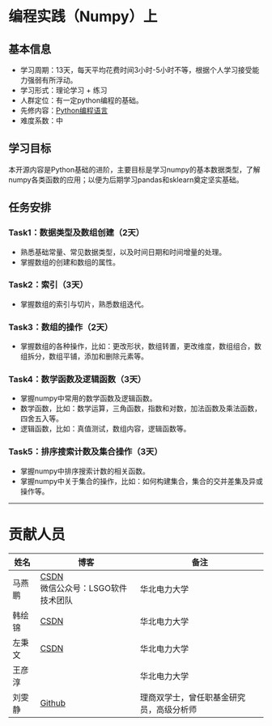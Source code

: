 ﻿

# 编程实践（Numpy）上

## 基本信息

- 学习周期：13天，每天平均花费时间3小时-5小时不等，根据个人学习接受能力强弱有所浮动。
- 学习形式：理论学习 + 练习
- 人群定位：有一定python编程的基础。
- 先修内容：[Python编程语言](https://github.com/datawhalechina/team-learning-program/tree/master/PythonLanguage)
- 难度系数：中




## 学习目标

本开源内容是Python基础的进阶，主要目标是学习numpy的基本数据类型，了解numpy各类函数的应用；以便为后期学习pandas和sklearn奠定坚实基础。

## 任务安排


### Task1：数据类型及数组创建（2天）
- 熟悉基础常量、常见数据类型，以及时间日期和时间增量的处理。
- 掌握数组的创建和数组的属性。


### Task2：索引（3天）

- 掌握数组的索引与切片，熟悉数组迭代。


### Task3：数组的操作（2天）
- 掌握数组的各种操作，比如：更改形状，数组转置，更改维度，数组组合，数组拆分，数组平铺，添加和删除元素等。


### Task4：数学函数及逻辑函数（3天）

- 掌握numpy中常用的数学函数及逻辑函数。
- 数学函数，比如：数学运算，三角函数，指数和对数，加法函数及乘法函数，四舍五入等。
- 逻辑函数，比如：真值测试，数组内容，逻辑函数等。

### Task5：排序搜索计数及集合操作（3天）
- 掌握numpy中排序搜索计数的相关函数。
- 掌握numpy中关于集合的操作，比如：如何构建集合，集合的交并差集及异或操作等。




---
# 贡献人员


姓名 | 博客|备注
---|---|---
马燕鹏|[CSDN](https://lsgogroup.blog.csdn.net/)<br>微信公众号：LSGO软件技术团队|华北电力大学
韩绘锦|[CSDN](https://blog.csdn.net/weixin_45569785)|华北电力大学
左秉文|[CSDN](https://me.csdn.net/blog/weixin_45568353)|华北电力大学
王彦淳||华北电力大学
刘雯静|[Github](https://github.com/evenson5)|理商双学士，曾任职基金研究员，高级分析师

